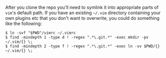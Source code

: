 After you clone the repo you'll need to symlink it into appropriate parts of `vim`'s default path.
If you have an existing `~/.vim` directory containing your own plugins etc that you don't want to overwrite,
you could do something like the following:

    $ ln -svf "$PWD"/vimrc ~/.vimrc
    $ find -mindepth 1 -type d ! -regex ".*\.git.*" -exec mkdir -pv ~/.vim/{} \;
    $ find -mindepth 2 -type f ! -regex ".*\.git.*" -exec ln -sv $PWD/{} ~/.vim/{} \;

